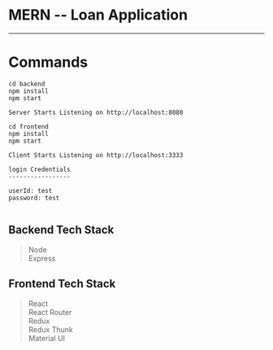# MERN -- Loan Application
--------------------------

# Commands
```
cd backend
npm install
npm start

Server Starts Listening on http://localhost:8080

cd frontend
npm install
npm start

Client Starts Listening on http://localhost:3333

login Credentials
-----------------

userId: test
password: test


```

## Backend Tech Stack
> Node  
> Express


## Frontend Tech Stack
> React  
> React Router  
> Redux  
> Redux Thunk  
> Material UI  